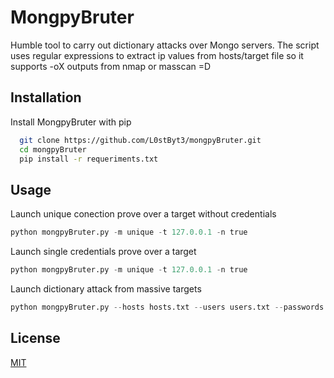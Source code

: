 
# MongpyBruter
Humble tool to carry out dictionary attacks over Mongo servers.
The script uses regular expressions to extract ip values from hosts/target file ​​so it supports -oX outputs from nmap or masscan =D


## Installation

Install MongpyBruter with pip

```bash
  git clone https://github.com/L0stByt3/mongpyBruter.git
  cd mongpyBruter
  pip install -r requeriments.txt

```

## Usage

Launch unique conection prove over a target without credentials
```python
python mongpyBruter.py -m unique -t 127.0.0.1 -n true
```
Launch single credentials prove over a target
```python
python mongpyBruter.py -m unique -t 127.0.0.1 -n true
```
Launch dictionary attack from massive targets
```python
python mongpyBruter.py --hosts hosts.txt --users users.txt --passwords passwords.txt
```


## License

[MIT](https://choosealicense.com/licenses/mit/)

